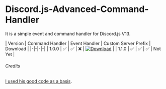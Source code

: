 # Discord.js-Advanced-Command-Handler

It is a simple event and command handler for Discord.js V13. 


| Version | Command Handler | Event Handler | Custom Server Prefix | Download |
|-|-|-|-|
| 1.0.0 | ✅ | ✅ | ❌ | [![Download](https://img.shields.io/badge/Download-v1.0.0-blue?style=flat-square)](https://github.com/MastiderMast/Discord.js-Advanced-Command-Handler/releases/tag/1.0.0) |
| 1.1.0 | ✅ | ✅ | ✅ | Not Yet | 


###### Credits
[I used his good code as a basis](https://github.com/Ferotiq/Discord.JS-13-Tutorial).